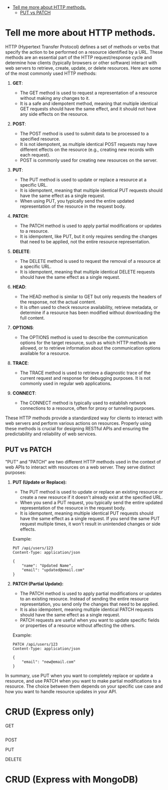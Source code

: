- [Tell me more about HTTP methods.](#tell-me-more-about-http-methods)
  - [PUT vs PATCH](#put-vs-patch)

# Tell me more about HTTP methods.

HTTP (Hypertext Transfer Protocol) defines a set of methods or verbs that specify the action to be performed on a resource identified by a URL. These methods are an essential part of the HTTP request/response cycle and determine how clients (typically browsers or other software) interact with web servers to retrieve, create, update, or delete resources. Here are some of the most commonly used HTTP methods:

1. **GET**:
   - The GET method is used to request a representation of a resource without making any changes to it.
   - It is a safe and idempotent method, meaning that multiple identical GET requests should have the same effect, and it should not have any side effects on the resource.

2. **POST**:
   - The POST method is used to submit data to be processed to a specified resource.
   - It is not idempotent, as multiple identical POST requests may have different effects on the resource (e.g., creating new records with each request).
   - POST is commonly used for creating new resources on the server.

3. **PUT**:
   - The PUT method is used to update or replace a resource at a specific URL.
   - It is idempotent, meaning that multiple identical PUT requests should have the same effect as a single request.
   - When using PUT, you typically send the entire updated representation of the resource in the request body.

4. **PATCH**:
   - The PATCH method is used to apply partial modifications or updates to a resource.
   - It is idempotent, like PUT, but it only requires sending the changes that need to be applied, not the entire resource representation.

5. **DELETE**:
   - The DELETE method is used to request the removal of a resource at a specific URL.
   - It is idempotent, meaning that multiple identical DELETE requests should have the same effect as a single request.

6. **HEAD**:
   - The HEAD method is similar to GET but only requests the headers of the response, not the actual content.
   - It is often used to check resource availability, retrieve metadata, or determine if a resource has been modified without downloading the full content.

7. **OPTIONS**:
   - The OPTIONS method is used to describe the communication options for the target resource, such as which HTTP methods are allowed, or to retrieve information about the communication options available for a resource.

8. **TRACE**:
   - The TRACE method is used to retrieve a diagnostic trace of the current request and response for debugging purposes. It is not commonly used in regular web applications.

9. **CONNECT**:
   - The CONNECT method is typically used to establish network connections to a resource, often for proxy or tunneling purposes.

These HTTP methods provide a standardized way for clients to interact with web servers and perform various actions on resources. Properly using these methods is crucial for designing RESTful APIs and ensuring the predictability and reliability of web services.

## PUT vs PATCH

"PUT" and "PATCH" are two different HTTP methods used in the context of web APIs to interact with resources on a web server. They serve distinct purposes:

1. **PUT (Update or Replace):**
   - The PUT method is used to update or replace an existing resource or create a new resource if it doesn't already exist at the specified URL.
   - When you send a PUT request, you typically send the entire updated representation of the resource in the request body.
   - It is idempotent, meaning multiple identical PUT requests should have the same effect as a single request. If you send the same PUT request multiple times, it won't result in unintended changes or side effects.

   Example:
   ```
   PUT /api/users/123
   Content-Type: application/json

   {
       "name": "Updated Name",
       "email": "updated@email.com"
   }
   ```

2. **PATCH (Partial Update):**
   - The PATCH method is used to apply partial modifications or updates to an existing resource. Instead of sending the entire resource representation, you send only the changes that need to be applied.
   - It is also idempotent, meaning multiple identical PATCH requests should have the same effect as a single request.
   - PATCH requests are useful when you want to update specific fields or properties of a resource without affecting the others.

   Example:
   ```
   PATCH /api/users/123
   Content-Type: application/json

   {
       "email": "new@email.com"
   }
   ```

In summary, use PUT when you want to completely replace or update a resource, and use PATCH when you want to make partial modifications to a resource. The choice between them depends on your specific use case and how you want to handle resource updates in your API.

# CRUD (Express only)

GET

```javascript

```

POST



PUT



DELETE



# CRUD (Express with MongoDB)